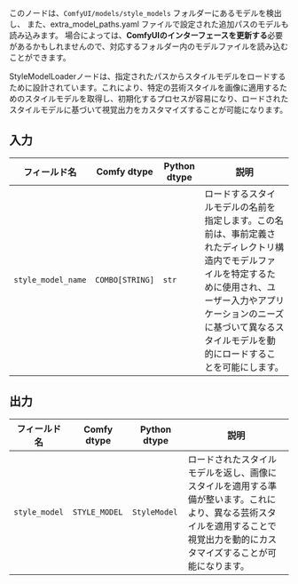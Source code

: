 このノードは、`ComfyUI/models/style_models` フォルダーにあるモデルを検出し、
また、extra_model_paths.yaml ファイルで設定された追加パスのモデルも読み込みます。
場合によっては、**ComfyUIのインターフェースを更新する**必要があるかもしれませんので、対応するフォルダー内のモデルファイルを読み込むことができます。

StyleModelLoaderノードは、指定されたパスからスタイルモデルをロードするために設計されています。これにより、特定の芸術スタイルを画像に適用するためのスタイルモデルを取得し、初期化するプロセスが容易になり、ロードされたスタイルモデルに基づいて視覚出力をカスタマイズすることが可能になります。

## 入力

| フィールド名          | Comfy dtype     | Python dtype | 説明                                                                                   |
|----------------------|-----------------|--------------|---------------------------------------------------------------------------------------|
| `style_model_name`   | `COMBO[STRING]` | `str`        | ロードするスタイルモデルの名前を指定します。この名前は、事前定義されたディレクトリ構造内でモデルファイルを特定するために使用され、ユーザー入力やアプリケーションのニーズに基づいて異なるスタイルモデルを動的にロードすることを可能にします。 |

## 出力

| フィールド名     | Comfy dtype   | Python dtype  | 説明                                                                                   |
|-----------------|---------------|---------------|---------------------------------------------------------------------------------------|
| `style_model`   | `STYLE_MODEL` | `StyleModel`  | ロードされたスタイルモデルを返し、画像にスタイルを適用する準備が整います。これにより、異なる芸術スタイルを適用することで視覚出力を動的にカスタマイズすることが可能になります。 |
